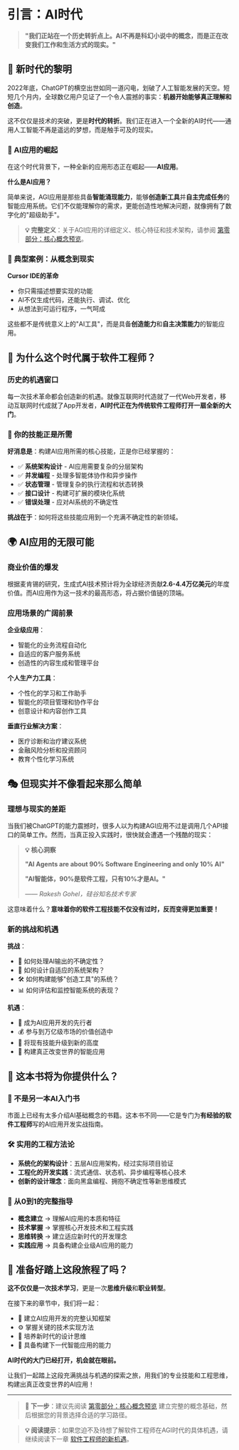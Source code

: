# 引言：AI时代

> **"我们正站在一个历史转折点上。AI不再是科幻小说中的概念，而是正在改变我们工作和生活方式的现实。"**

## 🌅 新时代的黎明

2022年底，ChatGPT的横空出世如同一道闪电，划破了人工智能发展的天空。短短几个月内，全球数亿用户见证了一个令人震撼的事实：**机器开始能够真正理解和创造**。

这不仅仅是技术的突破，更是**时代的转折**。我们正在进入一个全新的AI时代——通用人工智能不再是遥远的梦想，而是触手可及的现实。

### 💫 AI应用的崛起

在这个时代背景下，一种全新的应用形态正在崛起——**AI应用**。

**什么是AI应用？** 

简单来说，AGI应用是那些具备**智能涌现能力**，能够**创造新工具**并**自主完成任务**的智能应用系统。它们不仅能理解你的需求，更能创造性地解决问题，就像拥有了数字化的"超级助手"。

> **💡 完整定义**：关于AGI应用的详细定义、核心特征和技术架构，请参阅 [第零部分：核心概念预览](../第零部分_核心概念预览/0.1_AGI应用核心概念.md)。

### 🎯 典型案例：从概念到现实

**Cursor IDE的革命**
- 你只需描述想要实现的功能
- AI不仅生成代码，还能执行、调试、优化
- 从想法到可运行程序，一气呵成


这些都不是传统意义上的"AI工具"，而是具备**创造能力**和**自主决策能力**的智能应用。

## 🚀 为什么这个时代属于软件工程师？

### 历史的机遇窗口

每一次技术革命都会创造新的机遇。就像互联网时代造就了一代Web开发者，移动互联网时代成就了App开发者，**AI时代正在为传统软件工程师打开一扇全新的大门**。

### 🎯 你的技能正是所需

**好消息是**：构建AI应用所需的核心技能，正是你已经掌握的：

- ✅ **系统架构设计** - AI应用需要复杂的分层架构
- ✅ **并发编程** - 处理多智能体协作和异步操作
- ✅ **状态管理** - 管理复杂的执行流程和状态转换
- ✅ **接口设计** - 构建可扩展的模块化系统
- ✅ **错误处理** - 应对AI系统的不确定性

**挑战在于**：如何将这些技能应用到一个充满不确定性的新领域。

## 🌍 AI应用的无限可能

### 商业价值的爆发

根据麦肯锡的研究，生成式AI技术预计将为全球经济贡献**2.6-4.4万亿美元**的年度价值。而AI应用作为这一技术的最高形态，将占据价值链的顶端。

### 应用场景的广阔前景

**企业级应用**：
- 智能化的业务流程自动化
- 自适应的客户服务系统
- 创造性的内容生成和管理平台

**个人生产力工具**：
- 个性化的学习和工作助手
- 智能化的项目管理和协作平台
- 创意设计和内容创作工具

**垂直行业解决方案**：
- 医疗诊断和治疗建议系统
- 金融风险分析和投资顾问
- 教育个性化学习系统

## 🎭 但现实并不像看起来那么简单

### 理想与现实的差距

当我们被ChatGPT的能力震撼时，很多人以为构建AGI应用不过是调用几个API接口的简单工作。然而，当真正投入实践时，很快就会遭遇一个残酷的现实：

> **💡 核心洞察**
> 
> **"AI Agents are about 90% Software Engineering and only 10% AI"**
> 
> **"AI智能体，90%是软件工程，只有10%才是AI。"**
> 
> —— *Rakesh Gohel，硅谷知名技术专家*

这意味着什么？**意味着你的软件工程技能不仅没有过时，反而变得更加重要！**

### 新的挑战和机遇

**挑战**：
- 🤔 如何处理AI输出的不确定性？
- 🔄 如何设计自适应的系统架构？
- 🛠️ 如何构建能够"创造工具"的系统？
- 📊 如何评估和监控智能系统的表现？

**机遇**：
- 🚀 成为AI应用开发的先行者
- 💰 参与到万亿级市场的价值创造中
- 🎯 将现有技能升级到新的高度
- 🌟 构建真正改变世界的智能应用

## 📖 这本书将为你提供什么？

### 🎯 不是另一本AI入门书

市面上已经有太多介绍AI基础概念的书籍。这本书不同——它是专门为**有经验的软件工程师**写的AI应用开发实战指南。

### 🛠️ 实用的工程方法论

- **系统化的架构设计**：五层AI应用架构，经过实际项目验证
- **工程化的开发实践**：流式通信、状态机、异步编程等核心技术
- **创新的设计理念**：面向黑盒编程、拥抱不确定性等新思维模式

### 🚀 从0到1的完整指导

- **概念建立** → 理解AI应用的本质和特征
- **技术掌握** → 掌握核心开发技术和工程实践
- **思维转换** → 建立适应新时代的开发理念
- **实践应用** → 具备构建企业级AI应用的能力

## 🌟 准备好踏上这段旅程了吗？

**这不仅仅是一次技术学习**，更是一次**思维升级**和**职业转型**。

在接下来的章节中，我们将一起：
- 🧠 建立AI应用开发的完整认知框架
- ⚙️ 掌握关键的技术实现方法
- 🎨 培养新时代的设计思维
- 🚀 具备构建下一代智能应用的能力

**AI时代的大门已经打开，机会就在眼前。**

让我们一起踏上这段充满挑战与机遇的探索之旅，用我们的专业技能和工程思维，构建出真正改变世界的AI应用！

---

> **📖 下一步**：建议先阅读 [第零部分：核心概念预览](../第零部分_核心概念预览/0.0_全书概念框架.md) 建立完整的概念基础，然后根据您的背景选择合适的学习路径。

> **💡 阅读提示**：如果您迫不及待想了解软件工程师在AGI时代的具体机遇，请继续阅读下一章 [软件工程师的新机遇](软件工程师的新机遇.md)。
